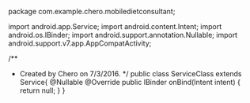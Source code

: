 package com.example.chero.mobiledietconsultant;

import android.app.Service;
import android.content.Intent;
import android.os.IBinder;
import android.support.annotation.Nullable;
import android.support.v7.app.AppCompatActivity;

/**
 * Created by Chero on 7/3/2016.
 */
public class ServiceClass extends Service{
    @Nullable
    @Override
    public IBinder onBind(Intent intent) {
        return null;
    }
}
